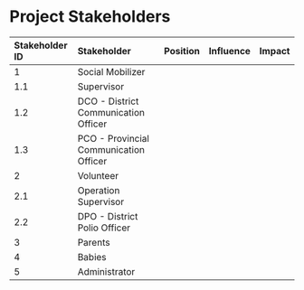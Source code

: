 # Project Stakeholders

| Stakeholder ID       | Stakeholder     | Position     | Influence     | Impact     |
| :------------- | :---------- | :----------- | :----------- | :----------- |
|  1 |Social Mobilizer   |     |     |     |
|  1.1 | Supervisor   |     |     |     |
|  1.2 | DCO - District Communication Officer   |     |     |     |
|  1.3 | PCO  - Provincial Communication Officer   |     |     |     |
|  2 | Volunteer   |     |     |     |
|  2.1 | Operation Supervisor   |     |     |     |
|  2.2 | DPO - District Polio Officer   |     |     |     |
|  3 | Parents   |     |     |     |
|  4 |Babies   |     |     |     |
|  5 |Administrator|     |     |     |
